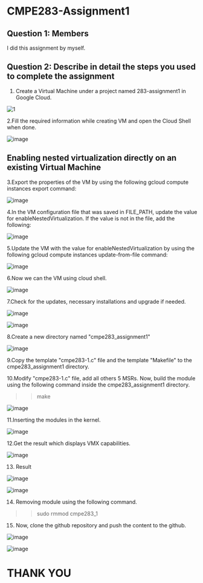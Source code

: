 # CMPE283-Assignment1 

## Question 1: Members
I did this assignment by myself.

## Question 2: Describe in detail the steps you used to complete the assignment

1. Create a Virtual Machine under a project named 283-assignment1 in Google Cloud.

![1](https://user-images.githubusercontent.com/68690234/200460155-b1bb0199-c81e-4b44-8dff-2a66470036a6.png)

2.Fill the required information while creating VM and open the Cloud Shell when done.

![image](https://user-images.githubusercontent.com/68690234/200460914-593e2699-3cc8-4ac0-bd9d-916d790d4e76.png)

## Enabling nested virtualization directly on an existing Virtual Machine

3.Export the properties of the VM by using the following gcloud compute instances export command:

![image](https://user-images.githubusercontent.com/68690234/200461321-9a1b4af2-4700-4fff-a826-db0dce35870d.png)

4.In the VM configuration file that was saved in FILE_PATH, update the value for enableNestedVirtualization. If the value is not in the file, add the following:

![image](https://user-images.githubusercontent.com/68690234/200461795-23bc73a1-699f-4681-9598-853714b05ef5.png)

5.Update the VM with the value for enableNestedVirtualization by using the following gcloud compute instances update-from-file command:

![image](https://user-images.githubusercontent.com/68690234/200461875-8c18f6be-403b-44bb-ad15-7ce9b50be183.png)

6.Now we can the VM using cloud shell.

![image](https://user-images.githubusercontent.com/68690234/200464606-60634012-2f1a-45ea-aab0-c5c1b4389679.png)

7.Check for the updates, necessary installations and upgrade if needed.

![image](https://user-images.githubusercontent.com/68690234/200464960-7d6d0e75-e6bf-4769-8eab-c137702188bf.png)

![image](https://user-images.githubusercontent.com/68690234/200465040-6f17a032-89c5-4639-9bca-22ddfa017050.png)

8.Create a new directory named "cmpe283_assignment1"

![image](https://user-images.githubusercontent.com/68690234/200465482-cae72488-2088-4537-82c3-384b088a11a2.png)

9.Copy the template "cmpe283-1.c" file and the template "Makefile" to the cmpe283_assignment1 directory.

10.Modify "cmpe283-1.c" file, add all others 5 MSRs. Now, build the module using the following command inside the cmpe283_assignment1 directory.
>> make

![image](https://user-images.githubusercontent.com/68690234/200466048-1924bcd1-3c29-4a3b-8d7f-afc84477d578.png)

11.Inserting the modules in the kernel.

![image](https://user-images.githubusercontent.com/68690234/200466927-eb68b8d4-b2f7-48e9-b325-45e04ae9a7c6.png)

12.Get the result which displays VMX capabilities.

![image](https://user-images.githubusercontent.com/68690234/200467463-3d7cb27a-1081-4961-834d-8eeea2f66cf2.png)

13. Result

![image](https://user-images.githubusercontent.com/68690234/200467609-b651157c-0966-4651-8119-967eee5450c9.png)

![image](https://user-images.githubusercontent.com/68690234/200467707-ba38729a-e24c-4098-ae10-ae026eb31efc.png)

14. Removing module using the following command.
>>sudo rmmod cmpe283_1

15. Now, clone the github repository and push the content to the github.

![image](https://user-images.githubusercontent.com/68690234/200469088-47ed7482-e0dc-49ae-aa69-c70f3058235f.png)

![image](https://user-images.githubusercontent.com/68690234/200469211-85b34470-63b9-4fc3-8fb4-6f4404dce93c.png)

#                                                            THANK YOU



